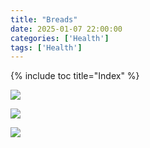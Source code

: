 ```yaml
---
title: "Breads"
date: 2025-01-07 22:00:00
categories: ['Health']
tags: ['Health']
---
```

{% include toc title="Index" %}



![](https://www.youtube.com/watch?v=I04YcW1LU5s&list=PLYpy_0UYvUQXH_kXYdUpLiYoVs4ng1S4s&index=50)


![](https://www.youtube.com/watch?v=zbfgAwGzEz0)


![](https://www.youtube.com/playlist?list=PLJ97q0PY0sXKIWV_l16IV-wueQgtnHEl9)